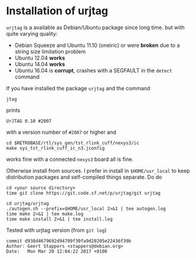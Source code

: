 # Installation of urjtag

`urjtag` is a available as Debian/Ubuntu package since long time.
but with quite varying quality:
  - Debian Squeeze and Ubuntu 11.10 (oneiric) or were **broken** due to a
    string size limitation problem
  - Ubuntu 12.04 **works**
  - Ubuntu 14.04 **works**
  - Ubuntu 16.04 is **corrupt**, crashes with a SEGFAULT in the `detect` command

If you have installed the package `urjtag` and the command

    jtag

prints

    UrJTAG 0.10 #2007

with a version number of `#2007` or higher and

    cd $RETROBASE/rtl/sys_gen/tst_rlink_cuff/nexys3/ic
    make sys_tst_rlink_cuff_ic_n3.jconfig

works fine with a connected `nexys3` board all is fine.

Otherwise install from sources. I prefer in install in `$HOME/usr_local`
to keep distribution packages and self-compiled things separate. Do do

    cd <your source directory>
    time git clone https://git.code.sf.net/p/urjtag/git urjtag

    cd urjtag/urjtag
    ./autogen.sh --prefix=$HOME/usr_local 2>&1 | tee autogen.log
    time make 2>&1 | tee make.log
    time make install 2>&1 | tee install.log

Tested with urjtag version (from `git log`)

    commit d938d4679692d94709f30fa9d20205e22436f39b
    Author: Geert Stappers <stappers@debian.org>
    Date:   Mon Mar 20 12:04:22 2017 +0100

